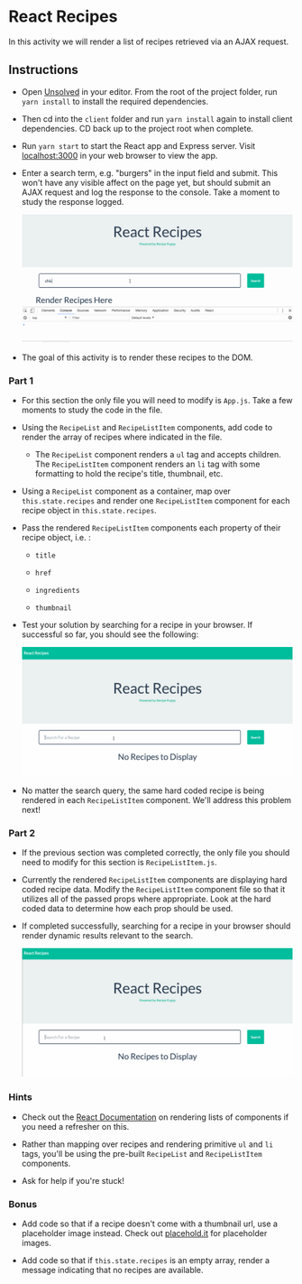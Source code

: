 # React Recipes

In this activity we will render a list of recipes retrieved via an AJAX request.

## Instructions

* Open [Unsolved](Unsolved) in your editor. From the root of the project folder, run `yarn install` to install the required dependencies.

* Then cd into the `client` folder and run `yarn install` again to install client dependencies. CD back up to the project root when complete.

* Run `yarn start` to start the React app and Express server. Visit [localhost:3000](http://localhost:3000) in your web browser to view the app.

* Enter a search term, e.g. "burgers" in the input field and submit. This won't have any visible affect on the page yet, but should submit an AJAX request and log the response to the console. Take a moment to study the response logged.

  ![Recipe Log](Images/01-RecipeLog.gif)

* The goal of this activity is to render these recipes to the DOM.

### Part 1

* For this section the only file you will need to modify is `App.js`. Take a few moments to study the code in the file.

* Using the `RecipeList` and `RecipeListItem` components, add code to render the array of recipes where indicated in the file.

  * The `RecipeList` component renders a `ul` tag and accepts children. The `RecipeListItem` component renders an `li` tag with some formatting to hold the recipe's title, thumbnail, etc.

* Using a `RecipeList` component as a container, map over `this.state.recipes` and render one `RecipeListItem` component for each recipe object in `this.state.recipes`.

* Pass the rendered `RecipeListItem` components each property of their recipe object, i.e. :

  * `title`

  * `href`

  * `ingredients`

  * `thumbnail`

* Test your solution by searching for a recipe in your browser. If successful so far, you should see the following:

  ![Recipe Incomplete](Images/02-RecipeIncomplete.gif)

* No matter the search query, the same hard coded recipe is being rendered in each `RecipeListItem` component. We'll address this problem next!

### Part 2

* If the previous section was completed correctly, the only file you should need to modify for this section is `RecipeListItem.js`.

* Currently the rendered `RecipeListItem` components are displaying hard coded recipe data. Modify the `RecipeListItem` component file so that it utilizes all of the passed props where appropriate. Look at the hard coded data to determine how each prop should be used.

* If completed successfully, searching for a recipe in your browser should render dynamic results relevant to the search.

  ![Recipe List](Images/03-RecipeList.gif)

### Hints

* Check out the [React Documentation](https://facebook.github.io/react/docs/lists-and-keys.html) on rendering lists of components if you need a refresher on this.

* Rather than mapping over recipes and rendering primitive `ul` and `li` tags, you'll be using the pre-built `RecipeList` and `RecipeListItem` components.

* Ask for help if you're stuck!

### Bonus

* Add code so that if a recipe doesn't come with a thumbnail url, use a placeholder image instead. Check out [placehold.it](https://placeholder.com/) for placeholder images.

* Add code so that if `this.state.recipes` is an empty array, render a message indicating that no recipes are available.
